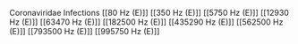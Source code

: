 Coronaviridae Infections
[[80 Hz (E)]]
[[350 Hz (E)]]
[[5750 Hz (E)]]
[[12930 Hz (E)]]
[[63470 Hz (E)]]
[[182500 Hz (E)]]
[[435290 Hz (E)]]
[[562500 Hz (E)]]
[[793500 Hz (E)]]
[[995750 Hz (E)]]